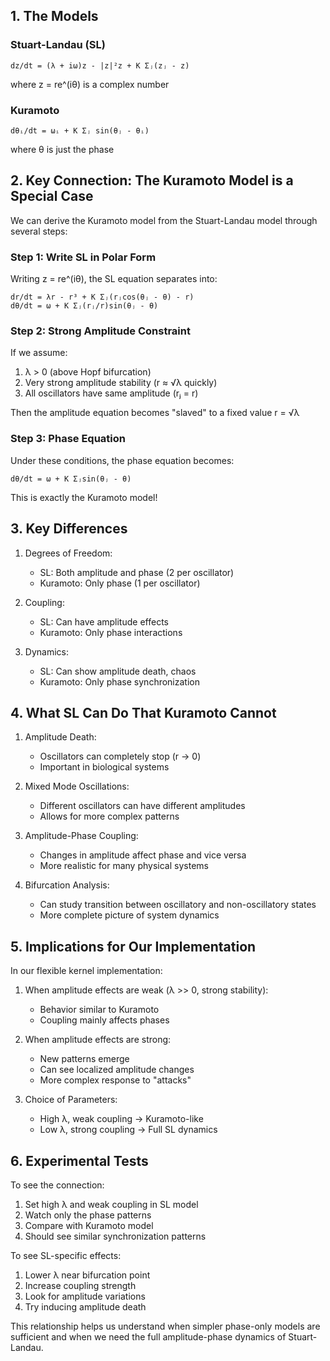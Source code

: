 ## 1. The Models

### Stuart-Landau (SL)
```
dz/dt = (λ + iω)z - |z|²z + K Σⱼ(zⱼ - z)
```
where z = re^(iθ) is a complex number

### Kuramoto
```
dθᵢ/dt = ωᵢ + K Σⱼ sin(θⱼ - θᵢ)
```
where θ is just the phase

## 2. Key Connection: The Kuramoto Model is a Special Case

We can derive the Kuramoto model from the Stuart-Landau model through several steps:

### Step 1: Write SL in Polar Form
Writing z = re^(iθ), the SL equation separates into:

```
dr/dt = λr - r³ + K Σⱼ(rⱼcos(θⱼ - θ) - r)
dθ/dt = ω + K Σⱼ(rⱼ/r)sin(θⱼ - θ)
```

### Step 2: Strong Amplitude Constraint
If we assume:
1. λ > 0 (above Hopf bifurcation)
2. Very strong amplitude stability (r ≈ √λ quickly)
3. All oscillators have same amplitude (rⱼ = r)

Then the amplitude equation becomes "slaved" to a fixed value r = √λ

### Step 3: Phase Equation
Under these conditions, the phase equation becomes:

```
dθ/dt = ω + K Σⱼsin(θⱼ - θ)
```

This is exactly the Kuramoto model!

## 3. Key Differences

1. Degrees of Freedom:
   - SL: Both amplitude and phase (2 per oscillator)
   - Kuramoto: Only phase (1 per oscillator)

2. Coupling:
   - SL: Can have amplitude effects
   - Kuramoto: Only phase interactions

3. Dynamics:
   - SL: Can show amplitude death, chaos
   - Kuramoto: Only phase synchronization

## 4. What SL Can Do That Kuramoto Cannot

1. Amplitude Death:
   - Oscillators can completely stop (r → 0)
   - Important in biological systems

2. Mixed Mode Oscillations:
   - Different oscillators can have different amplitudes
   - Allows for more complex patterns

3. Amplitude-Phase Coupling:
   - Changes in amplitude affect phase and vice versa
   - More realistic for many physical systems

4. Bifurcation Analysis:
   - Can study transition between oscillatory and non-oscillatory states
   - More complete picture of system dynamics

## 5. Implications for Our Implementation

In our flexible kernel implementation:

1. When amplitude effects are weak (λ >> 0, strong stability):
   - Behavior similar to Kuramoto
   - Coupling mainly affects phases

2. When amplitude effects are strong:
   - New patterns emerge
   - Can see localized amplitude changes
   - More complex response to "attacks"

3. Choice of Parameters:
   - High λ, weak coupling → Kuramoto-like
   - Low λ, strong coupling → Full SL dynamics

## 6. Experimental Tests

To see the connection:

1. Set high λ and weak coupling in SL model
2. Watch only the phase patterns
3. Compare with Kuramoto model
4. Should see similar synchronization patterns

To see SL-specific effects:

1. Lower λ near bifurcation point
2. Increase coupling strength
3. Look for amplitude variations
4. Try inducing amplitude death

This relationship helps us understand when simpler phase-only models are sufficient and when we need the full amplitude-phase dynamics of Stuart-Landau.